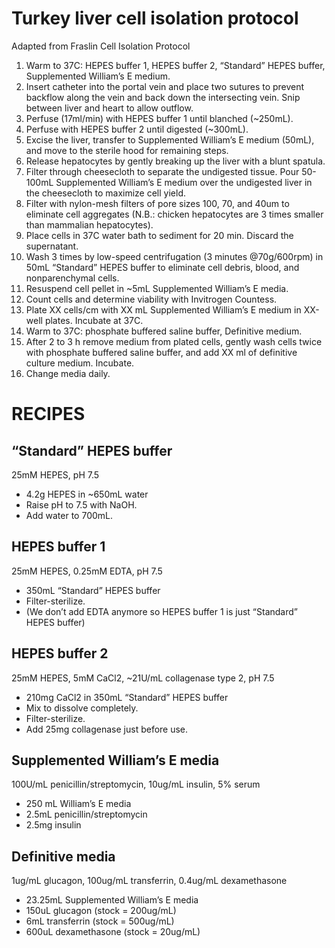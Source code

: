 # Turkey liver cell isolation protocol
Adapted from Fraslin Cell Isolation Protocol

1. Warm to 37C: HEPES buffer 1, HEPES buffer 2, “Standard” HEPES buffer, Supplemented William’s E medium.
2. Insert catheter into the portal vein and place two sutures to prevent backflow along the vein and back down the intersecting vein. Snip between liver and heart to allow outflow.
3. Perfuse (17ml/min) with HEPES buffer 1 until blanched (~250mL).
4. Perfuse with HEPES buffer 2 until digested (~300mL).
5. Excise the liver, transfer to Supplemented William’s E medium (50mL), and move to the sterile hood for remaining steps.
6. Release hepatocytes by gently breaking up the liver with a blunt spatula.
7. Filter through cheesecloth to separate the undigested tissue. Pour 50-100mL Supplemented William’s E medium over the undigested liver in the cheesecloth to maximize cell yield.
8. Filter with nylon-mesh filters of pore sizes 100, 70, and 40um to eliminate cell aggregates (N.B.: chicken hepatocytes are 3 times smaller than mammalian hepatocytes).
9. Place cells in 37C water bath to sediment for 20 min. Discard the supernatant.
10. Wash 3 times by low-speed centrifugation (3 minutes @70g/600rpm) in 50mL “Standard” HEPES buffer to eliminate cell debris, blood, and nonparenchymal cells.
11. Resuspend cell pellet in ~5mL Supplemented William’s E media.
12. Count cells and determine viability with Invitrogen Countess.
13. Plate XX cells/cm with XX mL Supplemented William’s E medium in    XX-well plates. Incubate at 37C.
14. Warm to 37C: phosphate buffered saline buffer, Definitive medium.
15. After 2 to 3 h remove medium from plated cells, gently wash cells twice with phosphate buffered saline buffer, and add XX ml of definitive culture medium. Incubate.
16. Change media daily.

# RECIPES

## “Standard” HEPES buffer
25mM HEPES, pH 7.5

  * 4.2g HEPES in ~650mL water
  * Raise pH to 7.5 with NaOH.
  * Add water to 700mL.

## HEPES buffer 1
25mM HEPES, 0.25mM EDTA, pH 7.5

  * 350mL “Standard” HEPES buffer
  * Filter-sterilize.
  * (We don’t add EDTA anymore so HEPES buffer 1 is just “Standard” HEPES buffer)

## HEPES buffer 2
25mM HEPES, 5mM CaCl2, ~21U/mL collagenase type 2, pH 7.5

  * 210mg CaCl2 in 350mL “Standard” HEPES buffer
  * Mix to dissolve completely.
  * Filter-sterilize.
  * Add 25mg collagenase just before use.

## Supplemented William’s E media
100U/mL penicillin/streptomycin, 10ug/mL insulin, 5% serum

  * 250 mL William’s E media
  * 2.5mL penicillin/streptomycin
  * 2.5mg insulin

## Definitive media
1ug/mL glucagon, 100ug/mL transferrin, 0.4ug/mL dexamethasone

  * 23.25mL Supplemented William’s E media
  * 150uL glucagon (stock = 200ug/mL)
  * 6mL transferrin (stock = 500ug/mL)
  * 600uL dexamethasone (stock = 20ug/mL)
